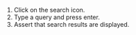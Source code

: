 1. Click on the search icon.
2. Type a query and press enter.
3. Assert that search results are displayed.